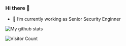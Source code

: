 ### Hi there 👋

- 🌱 I’m currently working as Senior Security Enginner

<img src="https://github-readme-stats.vercel.app/api?username=kbahaxor&show_icons=true&theme=dracula&include_all_commits=true&count_private=true&layout=compact" alt="My github stats"/>

![Visitor Count](https://profile-counter.glitch.me/kbahaxor/count.svg)
